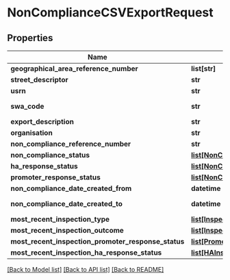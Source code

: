 # NonComplianceCSVExportRequest

## Properties
Name | Type | Description | Notes
------------ | ------------- | ------------- | -------------
**geographical_area_reference_number** | **list[str]** | Array values must be unique | [optional] 
**street_descriptor** | **str** | Max length 100 characters | [optional] 
**usrn** | **str** | Max length 100 characters | [optional] 
**swa_code** | **str** | Must be provided if user is a contractor Up to four digits | [optional] 
**export_description** | **str** | Max length 50 characters | [optional] 
**organisation** | **str** | Max length 100 characters | [optional] 
**non_compliance_reference_number** | **str** | Max length 106 characters | [optional] 
**non_compliance_status** | [**list[NonComplianceStatus]**](NonComplianceStatus.md) |  | [optional] 
**ha_response_status** | [**list[NonComplianceResponseStatus]**](NonComplianceResponseStatus.md) |  | [optional] 
**promoter_response_status** | [**list[NonComplianceResponseStatus]**](NonComplianceResponseStatus.md) |  | [optional] 
**non_compliance_date_created_from** | **datetime** |  | [optional] 
**non_compliance_date_created_to** | **datetime** | Must occur on or after non_compliance_date_created_from | [optional] 
**most_recent_inspection_type** | [**list[InspectionType]**](InspectionType.md) |  | [optional] 
**most_recent_inspection_outcome** | [**list[InspectionOutcome]**](InspectionOutcome.md) |  | [optional] 
**most_recent_inspection_promoter_response_status** | [**list[PromoterInspectionOutcomeStatusType]**](PromoterInspectionOutcomeStatusType.md) |  | [optional] 
**most_recent_inspection_ha_response_status** | [**list[HAInspectionOutcomeStatusType]**](HAInspectionOutcomeStatusType.md) |  | [optional] 

[[Back to Model list]](../README.md#documentation-for-models) [[Back to API list]](../README.md#documentation-for-api-endpoints) [[Back to README]](../README.md)

